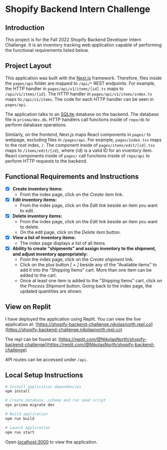 # Shopify Backend Intern Challenge

## Introduction

This project is for the Fall 2022 Shopify Backend Developer Intern Challenge. It is an inventory tracking web
application capable of performing the functional requirements listed below.

## Project Layout

This application was built with the [Next.js](https://nextjs.org/) framework. Therefore, files inside the `pages/api`
folder are mapped to `/api/*` REST endpoints. For example, the HTTP handler in `pages/api/v1/items/[id].ts` maps
to `/api/v1/items/{id}`. The HTTP handler in `pages/api/v1/items/index.ts` maps to `/api/v1/items`. The code for each
HTTP handler can be seen in `pages/api`.

The application talks to an [SQLite](https://www.sqlite.org/index.html) database on the backend. The database file
is `prisma/dev.db`. HTTP handlers call functions inside of `repo/db` to perform database operations.

Similarly, on the frontend, Next.js maps React components in `pages/` to webpage, excluding files
in `/pages/api`. For example, `pages/index.tsx` maps to the root index, `/`. The component inside
of `pages/items/edit/[id].tsx` maps to `/items/edit/{id}`, where {id} is a valid ID for an inventory item. React
components inside of `pages/` call functions inside of `repo/api` to perform HTTP requests to the backend.

## Functional Requirements and Instructions

- [x] **Create inventory items:**
    - From the index page, click on the *Create item* link.
- [x] **Edit inventory items:**
    - From the index page, click on the *Edit* link beside an item you want to edit.
- [x] **Delete inventory items:**
    - From the index page, click on the *Edit* link beside an item you want to delete.
    - On the edit page, click on the *Delete item* button.
- [x] **View a list of inventory items:**
    - The index page displays a list of all items.
- [x] **Ability to create “shipments” and assign inventory to the shipment, and adjust inventory appropriately:**
    - From the index page, click on the *Create shipment* link.
    - Click on the plus button *[ + ]* beside any of the "Available items" to add it into the "Shipping Items" cart.
      More than one item can be added to the cart.
    - Once at least one item is added to the "Shipping Items" cart, click on the *Process Shipment* button. Going back
      to the index page, the updated quantities are shown.

## View on Replit

I have deployed the application using Replit. You can view the live application
at: [https://shopify-backend-challenge.nikolasnorth.repl.co](https://shopify-backend-challenge.nikolasnorth.repl.co)

The repl can be found
at: [https://replit.com/@NikolasNorth/shopify-backend-challenge](https://replit.com/@NikolasNorth/shopify-backend-challenge)

API routes can be accessed under `/api`.

## Local Setup Instructions

```bash
# Install application dependencies
npm install

# Create database, schema and run seed script
npx prisma migrate dev

# Build application
npm run build

# Launch application
npm run start
```

Open [localhost:3000](http://localhost:3000) to view the application.
